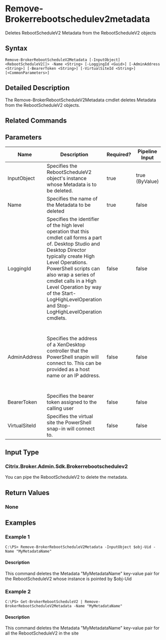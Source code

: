 ﻿
# Remove-Brokerrebootschedulev2metadata
Deletes RebootScheduleV2 Metadata from the RebootScheduleV2 objects
## Syntax
```
Remove-BrokerRebootScheduleV2Metadata [-InputObject] <RebootScheduleV2[]> -Name <String> [-LoggingId <Guid>] [-AdminAddress <String>] [-BearerToken <String>] [-VirtualSiteId <String>] [<CommonParameters>]
```
## Detailed Description
The Remove-BrokerRebootScheduleV2Metadata cmdlet deletes Metadata from the RebootScheduleV2 objects.


## Related Commands

## Parameters
| Name   | Description | Required? | Pipeline Input | Default Value |
| --- | --- | --- | --- | --- |
| InputObject | Specifies the RebootScheduleV2 object's instance whose Metadata is to be deleted. | true | true (ByValue) |  |
| Name | Specifies the name of the Metadata to be deleted | true | false |  |
| LoggingId | Specifies the identifier of the high level operation that this cmdlet call forms a part of. Desktop Studio and Desktop Director typically create High Level Operations. PowerShell scripts can also wrap a series of cmdlet calls in a High Level Operation by way of the Start-LogHighLevelOperation and Stop-LogHighLevelOperation cmdlets. | false | false |  |
| AdminAddress | Specifies the address of a XenDesktop controller that the PowerShell snapin will connect to. This can be provided as a host name or an IP address. | false | false | Localhost. Once a value is provided by any cmdlet, this value will become the default. |
| BearerToken | Specifies the bearer token assigned to the calling user | false | false |  |
| VirtualSiteId | Specifies the virtual site the PowerShell snap-in will connect to. | false | false |  |

## Input Type

### Citrix.Broker.Admin.Sdk.Brokerrebootschedulev2
You can pipe the RebootScheduleV2 to delete the metadata.
## Return Values

### None

## Examples

### Example 1
```
C:\PS> Remove-BrokerRebootScheduleV2Metadata -InputObject $obj-Uid -Name "MyMetadataName"
```
#### Description
This command deletes the Metadata "MyMetadataName" key-value pair for the RebootScheduleV2 whose instance is pointed by \$obj-Uid
### Example 2
```
C:\PS> Get-BrokerRebootScheduleV2 | Remove-BrokerRebootScheduleV2Metadata -Name "MyMetadataName"
```
#### Description
This command deletes the Metadata "MyMetadataName" key-value pair for all the RebootScheduleV2 in the site
